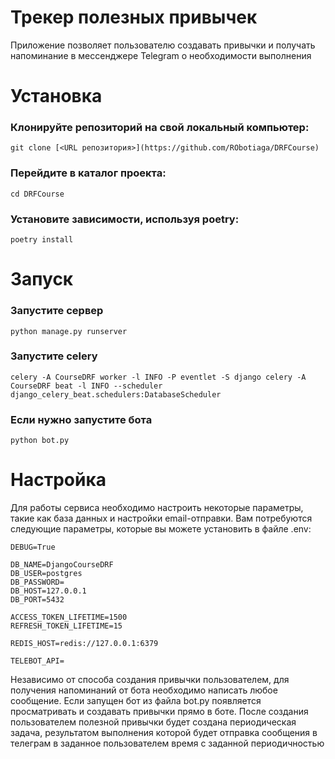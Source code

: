 # Трекер полезных привычек 

Приложение позволяет пользователю создавать привычки и получать напоминание в мессенджере Telegram о необходимости 
выполнения 

# Установка
### Клонируйте репозиторий на свой локальный компьютер:
`git clone [<URL репозитория>](https://github.com/RObotiaga/DRFCourse)`

### Перейдите в каталог проекта:
`cd DRFCourse`

### Установите зависимости, используя poetry:
`poetry install`
# Запуск
### Запустите сервер 
`python manage.py runserver`
### Запустите celery
`celery -A CourseDRF worker -l INFO -P eventlet -S django
celery -A CourseDRF beat -l INFO --scheduler django_celery_beat.schedulers:DatabaseScheduler`
### Если нужно запустите бота
`python bot.py`
# Настройка
Для работы сервиса необходимо настроить некоторые параметры, такие как база данных и настройки email-отправки. Вам потребуются следующие параметры, которые вы можете установить в файле .env:
```
DEBUG=True

DB_NAME=DjangoCourseDRF
DB_USER=postgres
DB_PASSWORD=
DB_HOST=127.0.0.1
DB_PORT=5432

ACCESS_TOKEN_LIFETIME=1500
REFRESH_TOKEN_LIFETIME=15

REDIS_HOST=redis://127.0.0.1:6379

TELEBOT_API=
```
Независимо от способа создания привычки пользователем, для получения напоминаний от бота необходимо написать любое сообщение.
Если запущен бот из файла bot.py появляется просматривать и создавать привычки прямо в боте.
После создания пользователем полезной привычки будет создана периодическая задача, результатом выполнения которой будет 
отправка сообщения в телеграм в заданное пользователем время с заданной периодичностью
